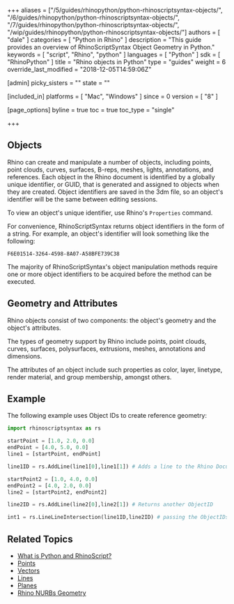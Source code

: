 +++
aliases = ["/5/guides/rhinopython/python-rhinoscriptsyntax-objects/", "/6/guides/rhinopython/python-rhinoscriptsyntax-objects/", "/7/guides/rhinopython/python-rhinoscriptsyntax-objects/", "/wip/guides/rhinopython/python-rhinoscriptsyntax-objects/"]
authors = [ "dale" ]
categories = [ "Python in Rhino" ]
description = "This guide provides an overview of RhinoScriptSyntax Object Geometry in Python."
keywords = [ "script", "Rhino", "python" ]
languages = [ "Python" ]
sdk = [ "RhinoPython" ]
title = "Rhino objects in Python"
type = "guides"
weight = 6
override_last_modified = "2018-12-05T14:59:06Z"

[admin]
picky_sisters = ""
state = ""

[included_in]
platforms = [ "Mac", "Windows" ]
since = 0
version = [ "8" ]

[page_options]
byline = true
toc = true
toc_type = "single"

+++
 
## Objects

Rhino can create and manipulate a number of objects, including points, point clouds, curves, surfaces, B-reps, meshes, lights, annotations, and references.  Each object in the Rhino document is identified by a globally unique identifier, or GUID, that is generated and assigned to objects when they are created.  Object identifiers are saved in the 3dm file, so an object's identifier will be the same between editing sessions.

To view an object's unique identifier, use Rhino's `Properties` command.

For convenience, RhinoScriptSyntax returns object identifiers in the form of a string.  For example, an object's identifier will look something like the following:

`F6E01514-3264-4598-8A07-A58BFE739C38`

The majority of RhinoScriptSyntax's object manipulation methods require one or more object identifiers to be acquired before the method can be executed.

## Geometry and Attributes

Rhino objects consist of two components: the object's geometry and the object's attributes.

The types of geometry support by Rhino include points, point clouds, curves, surfaces, polysurfaces, extrusions, meshes, annotations and dimensions.

The attributes of an object include such properties as color, layer, linetype, render material, and group membership, amongst others.

## Example

The following example uses Object IDs to create reference geometry:

```python
import rhinoscriptsyntax as rs

startPoint = [1.0, 2.0, 0.0]
endPoint = [4.0, 5.0, 0.0]
line1 = [startPoint, endPoint]

line1ID = rs.AddLine(line1[0],line1[1]) # Adds a line to the Rhino Document and returns an ObjectID

startPoint2 = [1.0, 4.0, 0.0]
endPoint2 = [4.0, 2.0, 0.0]
line2 = [startPoint2, endPoint2]

line2ID = rs.AddLine(line2[0],line2[1]) # Returns another ObjectID

int1 = rs.LineLineIntersection(line1ID,line2ID) # passing the ObjectIDs to the function.
```
## Related Topics

- [What is Python and RhinoScript?](/guides/rhinopython/what-is-rhinopython)
- [Points](/guides/rhinopython/python-rhinoscriptsyntax-points)
- [Vectors](/guides/rhinopython/python-rhinoscriptsyntax-vectors)
- [Lines](/guides/rhinopython/python-rhinoscriptsyntax-lines)
- [Planes](/guides/rhinopython/python-rhinoscriptsyntax-planes)
- [Rhino NURBs Geometry](/guides/rhinopython/python-rhinoscriptsyntax-nurbs)
